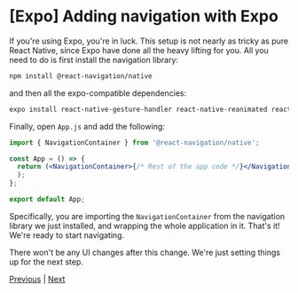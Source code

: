 # [Expo] Adding navigation with Expo

If you're using Expo, you're in luck. This setup is not nearly as tricky as pure React Native, since Expo have done all the heavy lifting for you. All you need to do is first install the navigation library:

```bash
npm install @react-navigation/native
```

and then all the expo-compatible dependencies:

```bash
expo install react-native-gesture-handler react-native-reanimated react-native-screens react-native-safe-area-context @react-native-community/masked-view
```

Finally, open `App.js` and add the following:

```jsx
import { NavigationContainer } from '@react-navigation/native';

const App = () => {
  return (<NavigationContainer>{/* Rest of the app code */}</NavigationContainer>
  );
};

export default App;
```

Specifically, you are importing the `NavigationContainer` from the navigation library we just installed, and wrapping the whole application in it. That's it! We're ready to start navigating.

There won't be any UI changes after this change. We're just setting things up for the next step.

[Previous](./16.navigation-intro.md) | [Next](./18.adding-navigation-plain-rn.md)
